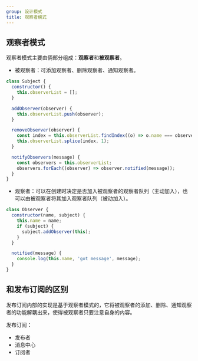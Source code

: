 ```yaml
---
group: 设计模式
title: 观察者模式
---
```


## 观察者模式

观察者模式主要由俩部分组成：**观察者**和**被观察者**。

- 被观察者：可添加观察者、删除观察者、通知观察者。

```js
class Subject {
  constructor() {
    this.observerList = [];
  }

  addObserver(observer) {
    this.observerList.push(observer);
  }

  removeObserver(observer) {
    const index = this.observerList.findIndex((o) => o.name === observer.name);
    this.observerList.splice(index, 1);
  }

  notifyObservers(message) {
    const observers = this.observerList;
    observers.forEach((observer) => observer.notified(message));
  }
}
```

- 观察者：可以在创建时决定是否加入被观察者的观察者队列（主动加入），也可以由被观察者将其加入观察者队列（被动加入）。

```js
class Observer {
  constructor(name, subject) {
    this.name = name;
    if (subject) {
      subject.addObserver(this);
    }
  }

  notified(message) {
    console.log(this.name, 'got message', message);
  }
}
```

## 和发布订阅的区别

发布订阅内部的实现是基于观察者模式的，它将被观察者的添加、删除、通知观察者的功能解耦出来，使得被观察者只要注意自身的内容。

发布订阅：

- 发布者
- 消息中心
- 订阅者
